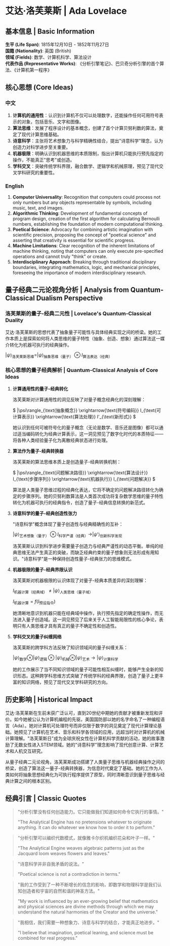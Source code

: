 # 艾达·洛芙莱斯 | Ada Lovelace

## 基本信息 | Basic Information

**生平 (Life Span)**: 1815年12月10日 - 1852年11月27日  
**国籍 (Nationality)**: 英国 (British)  
**领域 (Fields)**: 数学、计算机科学、算法设计  
**代表作品 (Representative Works)**: 《分析引擎笔记》、巴贝奇分析引擎的首个算法、《计算机第一程序》

## 核心思想 (Core Ideas)

### 中文
1. **计算机的通用性**：认识到计算机不仅可以处理数字，还能操作任何可用符号表示的对象，包括音乐、文字和图像。
2. **算法思维**：发展了程序设计的基本概念，创建了首个计算贝努利数的算法，奠定了现代计算思维基础。
3. **诗意科学**：主张将艺术想象力与科学精确性结合，提出"诗意科学"理念，认为创造力对科学进步至关重要。
4. **机器极限**：明确认识到机器思维的本质限制，指出计算机只能执行预先指定的操作，不能真正"思考"或创造。
5. **学科交叉**：突破传统学科界限，融合数学、逻辑学和机械原理，预见了现代交叉学科研究的重要性。

### English
1. **Computer Universality**: Recognition that computers could process not only numbers but any objects representable by symbols, including music, text, and images.
2. **Algorithmic Thinking**: Development of fundamental concepts of program design, creation of the first algorithm for calculating Bernoulli numbers, establishing the foundation of modern computational thinking.
3. **Poetical Science**: Advocacy for combining artistic imagination with scientific precision, proposing the concept of "poetical science" and asserting that creativity is essential for scientific progress.
4. **Machine Limitations**: Clear recognition of the inherent limitations of machine thinking, noting that computers can only execute pre-specified operations and cannot truly "think" or create.
5. **Interdisciplinary Approach**: Breaking through traditional disciplinary boundaries, integrating mathematics, logic, and mechanical principles, foreseeing the importance of modern interdisciplinary research.

## 量子经典二元论视角分析 | Analysis from Quantum-Classical Dualism Perspective

### 洛芙莱斯的量子-经典二元性 | Lovelace's Quantum-Classical Duality

艾达·洛芙莱斯的思想代表了抽象量子可能性与具体经典实现之间的桥梁。她的工作本质上是探索如何将人类思维的量子特性（抽象、创造、想象）通过算法这一媒介转化为机器可执行的经典操作。

$`
|\psi\rangle_{\text{洛芙莱斯思维}} = |\psi\rangle_{\text{抽象思维（量子）}} \otimes I_{\text{算法表达（经典）}}
`$

### 核心思想的量子经典解析 | Quantum-Classical Analysis of Core Ideas

1. **计算通用性的量子-经典转化**

   洛芙莱斯对计算通用性的洞见反映了对量子概念经典化的深刻理解：

   $`
   |\psi\rangle_{\text{抽象概念}} \xrightarrow{\text{符号编码}} I_{\text{可计算表示}} \xrightarrow{\text{算法处理}} I'_{\text{新形式}}
   `$

   她认识到任何可被符号化的量子概念（无论是数学、音乐还是图像）都可以通过适当编码转化为经典计算表示，这一洞见预见了数字化时代的本质特征——将各种人类经验量子化为离散经典状态进行处理。

2. **算法作为量子-经典转换器**

   洛芙莱斯的算法思维本质上是创造量子-经典转换机制：

   $`
   |\psi\rangle_{\text{问题解决路径}} \xrightarrow{\text{算法设计}} I_{\text{步骤序列}} \xrightarrow{\text{机器执行}} I_{\text{问题解决}}
   `$

   算法是人类量子思维过程的经典化表达，它将不确定的问题解决路径转化为确定的步骤序列。她的贝努利数算法是人类首次成功将复杂数学思维的量子特性转化为机器可执行的经典指令，创造了量子-经典信息转换的新范式。

3. **诗意科学的量子-经典创造性张力**

   "诗意科学"概念体现了量子创造性与经典精确性的互补：

   $`
   |\psi\rangle_{\text{艺术想象（量子）}} \otimes I_{\text{科学严谨（经典）}} \rightarrow |\psi'\rangle_{\text{创新科学发现}}
   `$

   洛芙莱斯认识到科学进步需要量子创造力与经典严谨性的动态平衡。单纯的经典思维无法产生真正的突破，而缺乏经典约束的量子想象则无法形成有用知识。"诗意科学"是一种保持创造性量子-经典张力的思维模式。

4. **机器极限的量子-经典界限认识**

   洛芙莱斯对机器极限的认识体现了对量子-经典本质差异的深刻理解：

   $`
   I_{\text{机器计算（经典域）}} \neq |\psi\rangle_{\text{人类思维（量子域）}}
   `$

   $`
   I_{\text{机器计算}} = f(I_{\text{预设指令}})
   `$

   她清晰地意识到机器只能在经典域中操作，执行预先指定的确定性操作，而无法进入量子创造域。这一洞见预见了后来关于人工智能局限性的核心争论，表明只有人类思维才具有真正的量子不确定性和创造性。

5. **学科交叉的量子纠缠网络**

   洛芙莱斯的跨学科方法反映了知识领域间的量子纠缠关系：

   $`
   |\psi\rangle_{\text{数学}} \otimes |\psi\rangle_{\text{逻辑}} \otimes |\psi\rangle_{\text{机械}} \otimes |\psi\rangle_{\text{艺术}} \rightarrow |\psi\rangle_{\text{计算科学}}
   `$

   她的工作展示了当不同知识领域的量子可能性相互纠缠时，能够产生全新的知识形态。这种跨学科思维方式突破了传统学科的经典界限，创造了量子上更丰富的知识网络，预见了现代交叉学科研究的方向。

## 历史影响 | Historical Impact

艾达·洛芙莱斯在生前未获广泛认可，直到20世纪中期她的贡献才被重新发现和评价。如今她被公认为计算机编程的先驱，美国国防部以她的名字命名了一种编程语言（Ada）。她对计算机可处理符号而非仅限于数字的洞见奠定了现代计算理论基础。她预见了计算机在艺术、音乐和科学各领域的应用，远超当时对计算机的机械计算理解。"洛芙莱斯日"成为全球庆祝女性在计算机科学贡献的活动，她的故事激励了无数女性进入STEM领域。她的"诗意科学"理念影响了现代创意计算、计算艺术和人机交互研究。

从量子经典二元论视角，洛芙莱斯成功搭建了人类量子思维与机器经典操作之间的桥梁，创造了算法这一量子-经典转换器，为信息时代奠定了基础。她的工作为人类如何将抽象思想经典化为可执行程序提供了原型，同时清晰意识到量子思维与经典计算之间的根本区别。

## 经典引言 | Classic Quotes

> "分析引擎没有任何创造能力。它只能做我们知道如何命令它执行的事情。"
> 
> "The Analytical Engine has no pretensions whatever to originate anything. It can do whatever we know how to order it to perform."

> "分析引擎可以编织代数模式，就像雅卡尔织机编织花朵和叶子一样。"
> 
> "The Analytical Engine weaves algebraic patterns just as the Jacquard loom weaves flowers and leaves."

> "诗意科学并非自我矛盾的说法。"
> 
> "Poetical science is not a contradiction in terms."

> "我的工作受到了一种不断增长的信念的影响，即数学和物理科学是我们认知创造者和宇宙的自然和谐的神圣方法。"
> 
> "My work is influenced by an ever-growing belief that mathematics and physical sciences are divine methods through which we may understand the natural harmonies of the Creator and the universe."

> "我相信，我们需要一种想象力、诗意与科学的结合，才能真正地进步。"
> 
> "I believe that imagination, poetical leaning, and science must be combined for real progress." 